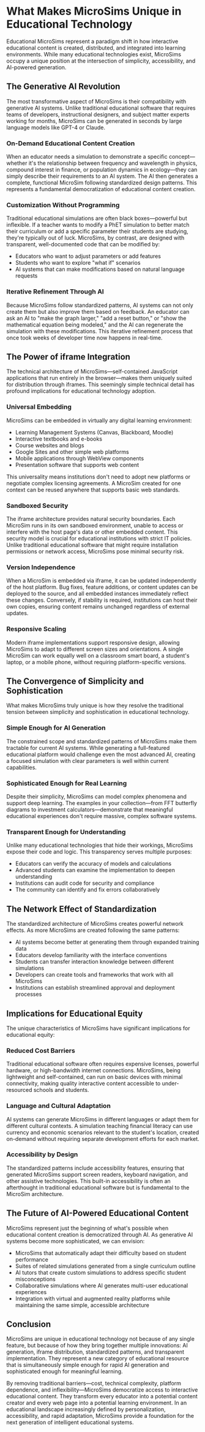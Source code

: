 # What Makes MicroSims Unique in Educational Technology

Educational MicroSims represent a paradigm shift in how interactive educational content is created, distributed, and integrated into learning environments. While many educational technologies exist, MicroSims occupy a unique position at the intersection of simplicity, accessibility, and AI-powered generation.

<!--
Please create a new MicroSim called "microsim-uniqueness".  It is an interactive Venn diagram with
  three circles.  The three circles are called: Simplicity, Accessibility and AI Generation.  At the
  center of the three circles place the word "MicroSims".  When you hover over each region, have a
  tooltip desribe that region.  Use the /docs/why/uniqueness.md file as your guide.  Make the MicroSim a
  p5.js width-resonsive file and follow the rules in the /rules/microsim-rules.md file. 
  -->

## The Generative AI Revolution

The most transformative aspect of MicroSims is their compatibility with generative AI systems. Unlike traditional educational software that requires teams of developers, instructional designers, and subject matter experts working for months, MicroSims can be generated in seconds by large language models like GPT-4 or Claude.

### On-Demand Educational Content Creation

When an educator needs a simulation to demonstrate a specific concept—whether it's the relationship between frequency and wavelength in physics, compound interest in finance, or population dynamics in ecology—they can simply describe their requirements to an AI system. The AI then generates a complete, functional MicroSim following standardized design patterns. This represents a fundamental democratization of educational content creation.

### Customization Without Programming

Traditional educational simulations are often black boxes—powerful but inflexible. If a teacher wants to modify a PhET simulation to better match their curriculum or add a specific parameter their students are studying, they're typically out of luck. MicroSims, by contrast, are designed with transparent, well-documented code that can be modified by:

* Educators who want to adjust parameters or add features
* Students who want to explore "what if" scenarios
* AI systems that can make modifications based on natural language requests

### Iterative Refinement Through AI

Because MicroSims follow standardized patterns, AI systems can not only create them but also improve them based on feedback. An educator can ask an AI to "make the graph larger," "add a reset button," or "show the mathematical equation being modeled," and the AI can regenerate the simulation with these modifications. This iterative refinement process that once took weeks of developer time now happens in real-time.

## The Power of iframe Integration

The technical architecture of MicroSims—self-contained JavaScript applications that run entirely in the browser—makes them uniquely suited for distribution through iframes. This seemingly simple technical detail has profound implications for educational technology adoption.

### Universal Embedding

MicroSims can be embedded in virtually any digital learning environment:

* Learning Management Systems (Canvas, Blackboard, Moodle)
* Interactive textbooks and e-books
* Course websites and blogs
* Google Sites and other simple web platforms
* Mobile applications through WebView components
* Presentation software that supports web content

This universality means institutions don't need to adopt new platforms or negotiate complex licensing agreements. A MicroSim created for one context can be reused anywhere that supports basic web standards.

### Sandboxed Security

The iframe architecture provides natural security boundaries. Each MicroSim runs in its own sandboxed environment, unable to access or interfere with the host page's data or other embedded content. This security model is crucial for educational institutions with strict IT policies. Unlike traditional educational software that might require installation permissions or network access, MicroSims pose minimal security risk.

### Version Independence

When a MicroSim is embedded via iframe, it can be updated independently of the host platform. Bug fixes, feature additions, or content updates can be deployed to the source, and all embedded instances immediately reflect these changes. Conversely, if stability is required, institutions can host their own copies, ensuring content remains unchanged regardless of external updates.

### Responsive Scaling

Modern iframe implementations support responsive design, allowing MicroSims to adapt to different screen sizes and orientations. A single MicroSim can work equally well on a classroom smart board, a student's laptop, or a mobile phone, without requiring platform-specific versions.

## The Convergence of Simplicity and Sophistication

What makes MicroSims truly unique is how they resolve the traditional tension between simplicity and sophistication in educational technology.

### Simple Enough for AI Generation

The constrained scope and standardized patterns of MicroSims make them tractable for current AI systems. While generating a full-featured educational platform would challenge even the most advanced AI, creating a focused simulation with clear parameters is well within current capabilities.

### Sophisticated Enough for Real Learning

Despite their simplicity, MicroSims can model complex phenomena and support deep learning. The examples in your collection—from FFT butterfly diagrams to investment calculators—demonstrate that meaningful educational experiences don't require massive, complex software systems.

### Transparent Enough for Understanding

Unlike many educational technologies that hide their workings, MicroSims expose their code and logic. This transparency serves multiple purposes:

* Educators can verify the accuracy of models and calculations
* Advanced students can examine the implementation to deepen understanding
* Institutions can audit code for security and compliance
* The community can identify and fix errors collaboratively

## The Network Effect of Standardization

The standardized architecture of MicroSims creates powerful network effects. As more MicroSims are created following the same patterns:

* AI systems become better at generating them through expanded training data
* Educators develop familiarity with the interface conventions
* Students can transfer interaction knowledge between different simulations
* Developers can create tools and frameworks that work with all MicroSims
* Institutions can establish streamlined approval and deployment processes

## Implications for Educational Equity

The unique characteristics of MicroSims have significant implications for educational equity:

### Reduced Cost Barriers

Traditional educational software often requires expensive licenses, powerful hardware, or high-bandwidth internet connections. MicroSims, being lightweight and self-contained, can run on basic devices with minimal connectivity, making quality interactive content accessible to under-resourced schools and students.

### Language and Cultural Adaptation

AI systems can generate MicroSims in different languages or adapt them for different cultural contexts. A simulation teaching financial literacy can use currency and economic scenarios relevant to the student's location, created on-demand without requiring separate development efforts for each market.

### Accessibility by Design

The standardized patterns include accessibility features, ensuring that generated MicroSims support screen readers, keyboard navigation, and other assistive technologies. This built-in accessibility is often an afterthought in traditional educational software but is fundamental to the MicroSim architecture.

## The Future of AI-Powered Educational Content

MicroSims represent just the beginning of what's possible when educational content creation is democratized through AI. As generative AI systems become more sophisticated, we can envision:

* MicroSims that automatically adapt their difficulty based on student performance
* Suites of related simulations generated from a single curriculum outline
* AI tutors that create custom simulations to address specific student misconceptions
* Collaborative simulations where AI generates multi-user educational experiences
* Integration with virtual and augmented reality platforms while maintaining the same simple, accessible architecture

## Conclusion

MicroSims are unique in educational technology not because of any single feature, but because of how they bring together multiple innovations: AI generation, iframe distribution, standardized patterns, and transparent implementation. They represent a new category of educational resource that is simultaneously simple enough for rapid AI generation and sophisticated enough for meaningful learning.

By removing traditional barriers—cost, technical complexity, platform dependence, and inflexibility—MicroSims democratize access to interactive educational content. They transform every educator into a potential content creator and every web page into a potential learning environment. In an educational landscape increasingly defined by personalization, accessibility, and rapid adaptation, MicroSims provide a foundation for the next generation of intelligent educational systems.